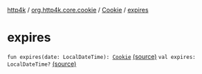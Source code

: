 [http4k](../../index.md) / [org.http4k.core.cookie](../index.md) / [Cookie](index.md) / [expires](./expires.md)

# expires

`fun expires(date: LocalDateTime): `[`Cookie`](index.md) [(source)](https://github.com/http4k/http4k/blob/master/http4k-core/src/main/kotlin/org/http4k/core/cookie/Cookie.kt#L24)
`val expires: LocalDateTime?` [(source)](https://github.com/http4k/http4k/blob/master/http4k-core/src/main/kotlin/org/http4k/core/cookie/Cookie.kt#L13)